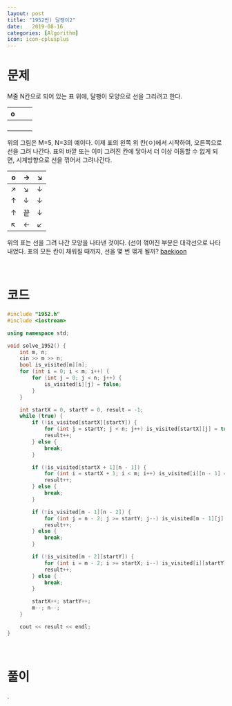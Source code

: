 ```yaml
---
layout: post
title: "1952번) 달팽이2"
date:   2019-08-16
categories: [Algorithm]
icon: icon-cplusplus
---
```


# 문제
M줄 N칸으로 되어 있는 표 위에, 달팽이 모양으로 선을 그리려고 한다.

| o |   |   |
|---|---|---|
|   |   |   |
|   |   |   |
|   |   |   |
|   |   |   |

위의 그림은 M=5, N=3의 예이다. 이제 표의 왼쪽 위 칸(ㅇ)에서 시작하여, 오른쪽으로 선을 그려 나간다. 표의 바깥 또는 이미 그려진 칸에 닿아서 더 이상 이동할 수 없게 되면, 시계방향으로 선을 꺾어서 그려나간다.

| o | →  | ↘ |
|---|----|---|
| ↗ | ↘  | ↓ |
| ↑ | ↓  | ↓ |
| ↑ | 끝 | ↓ |
| ↖ | ←  | ↙ |

위의 표는 선을 그려 나간 모양을 나타낸 것이다. (선이 꺾어진 부분은 대각선으로 나타내었다. 표의 모든 칸이 채워질 때까지, 선을 몇 번 꺾게 될까? [baekjoon](https://www.acmicpc.net/problem/1952)

<br>

# 코드
```c++
#include "1952.h"
#include <iostream>

using namespace std;

void solve_1952() {
    int m, n;
    cin >> m >> n;
    bool is_visited[m][n];
    for (int i = 0; i < m; i++) {
        for (int j = 0; j < n; j++) {
            is_visited[i][j] = false;
        }
    }

    int startX = 0, startY = 0, result = -1;
    while (true) {
        if (!is_visited[startX][startY]) {
            for (int j = startY; j < n; j++) is_visited[startX][j] = true;
            result++;
        } else {
            break;
        }

        if (!is_visited[startX + 1][n - 1]) {
            for (int i = startX + 1; i < m; i++) is_visited[i][n - 1] = true;
            result++;
        } else {
            break;
        }

        if (!is_visited[m - 1][n - 2]) {
            for (int j = n - 2; j >= startY; j--) is_visited[m - 1][j] = true;
            result++;
        } else {
            break;
        }

        if (!is_visited[m - 2][startY]) {
            for (int i = m - 2; i >= startX; i--) is_visited[i][startY] = true;
            result++;
        } else {
            break;
        }

        startX++; startY++;
        m--; n--;
    }

    cout << result << endl;
}
```

<br>

# 풀이
.
